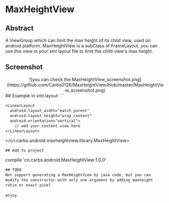 # MaxHeightView
## Abstract
A ViewGroup which can limit the max height of its child view, used on android platform.
MaxHeightView is a subClass of FrameLayout, you can use this view in your xml layout file to limit the child view's max height.

## Screenshot
<center>
![you can check the MaxHeightView_screenshot.png](https://github.com/Carbs0126/MaxHeightView/blob/master/MaxHeightView_screenshot.png)
</center>
## Example
in xml layout:
```
<cn.carbs.android.maxheightview.library.MaxHeightView
  android:layout_width="match_parent"
  android:layout_height="wrap_content"
  app:mhv_HeightRatio="0.7">

  <ScrollView
    android:layout_width="match_parent"
    android:layout_height="wrap_content">

    <LinearLayout
      android:layout_width="match_parent"
      android:layout_height="wrap_content"
      android:orientation="vertical">
        // add your content view here
    </LinearLayout>

  </ScrollView>

</cn.carbs.android.maxheightview.library.MaxHeightView>
```
## Add to project
```
compile 'cn.carbs.android:MaxHeightView:1.0.0'
```
## TODO
Not support generating a MaxHeightView by java code, but you can modify the constructor with only one argument by adding maxheight ratio or exact pixel

enjoy.


